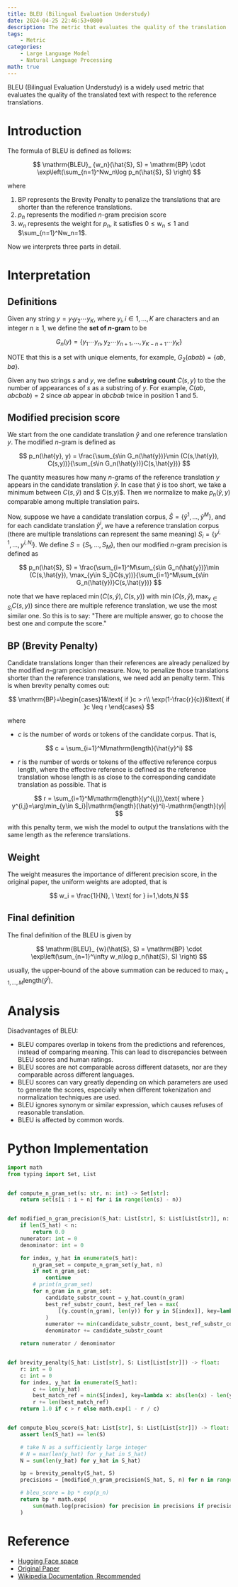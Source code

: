 ```yaml
---
title: BLEU (Bilingual Evaluation Understudy)
date: 2024-04-25 22:46:53+0800
description: The metric that evaluates the quality of the translation
tags: 
    - Metric
categories:
    - Large Language Model 
    - Natural Language Processing
math: true
---
```


BLEU (Bilingual Evaluation Understudy) is a widely used metric that evaluates the quality of the translated text with respect to the reference translations.

# Introduction

The formula of BLEU is defined as follows:

$$ \mathrm{BLEU}_ {w_n}(\hat{S}, S) = \mathrm{BP} \cdot \exp\left(\sum_{n=1}^Nw_n\log p_n(\hat{S}, S) \right) $$

where

1. $\mathrm{BP}$ represents the Brevity Penalty to penalize the translations that are shorter than the reference translations.
2. $p_n$ represents the modified $n$-gram precision score
3. $w_n$ represents the weight for $p_n$, it satisfies $0\leq w_n\leq1$ and $\sum_{n=1}^Nw_n=1$.

Now we interprets three parts in detail.

# Interpretation

## Definitions

Given any string $y=y_1y_2\cdots y_K$, where $y_i,i\in{1,\dots,K}$ are characters and an integer $n\geq1$, we define the **set of $n$-gram** to be

$$ G_n(y) = \{ y_1\cdots y_n, y_2\cdots y_{n+1}, \dots, y_{K-n+1}\cdots y_K\} $$

NOTE that this is a set with unique elements, for example, $G_2(abab)=\{ab, ba\}$.

Given any two strings $s$ and $y$, we define **substring count** $C(s,y)$ to tbe the number of appearances of $s$ as a substring of $y$. For example, $C(ab, abcbab)=2$ since $ab$ appear in $abcbab$ twice in position $1$ and $5$.

## Modified precision score

We start from the one candidate translation $\hat{y}$ and one reference translation $y$. The modified $n$-gram is defined as

$$ p_n(\hat{y}, y) = \frac{\sum_{s\in G_n(\hat{y})}\min (C(s,\hat{y}), C(s,y))}{\sum_{s\in G_n(\hat{y})}C(s,\hat{y})} $$

The quantity measures how many $n$-grams of the reference translation $y$ appears in the candidate translation $\hat{y}$.
In case that $\hat{y}$ is too short, we take a minimum between $C(s,\hat{y})$ and $ C(s,y)$. Then we normalize to make $p_n(\hat{y}, y)$ comparable among multiple translation pairs.

Now, suppose we have a candidate translation corpus, $\hat{S}=\{\hat{y}^1,\dots,\hat{y}^M\}$, and for each candidate translation $\hat{y}^i$, we have a reference translation corpus (there are multiple translations can represent the same meaning) $S_i=\{y^{i,1},\dots,y^{i,N_i}\}$. We define $S=\{S_1,\dots,S_M\}$, then our modified $n$-gram precision is defined as

$$ p_n(\hat{S}, S) = \frac{\sum_{i=1}^M\sum_{s\in G_n(\hat{y})}\min (C(s,\hat{y}), \max_{y\in S_i}C(s,y))}{\sum_{i=1}^M\sum_{s\in G_n(\hat{y})}C(s,\hat{y})} $$

note that we have replaced $\min (C(s,\hat{y}), C(s,y))$ with $\min (C(s,\hat{y}), \max_{y\in S_i}C(s,y))$ since there are multiple reference translation, we use the most similar one. So this is to say: "There are multiple answer, go to choose the best one and compute the score."

## BP (Brevity Penalty)

Candidate translations longer than their references are already penalized by the modified $n$-gram precision measure.
Now, to penalize those translations shorter than the reference translations, we need add an penalty term. This is when brevity penalty comes out:

$$
\mathrm{BP}=\begin{cases}1&\text{ if }c > r\\
\exp(1-\frac{r}{c})&\text{ if }c \leq r
\end{cases}
$$

where

- $c$ is the number of words or tokens of the candidate corpus. That is,

$$ c = \sum_{i=1}^M\mathrm{length}(\hat{y}^i) $$

- $r$ is the number of words or tokens of the effective reference corpus length, where the effective reference is defined as the reference translation whose length is as close to the corresponding candidate translation as possible. That is

$$ r = \sum_{i=1}^M\mathrm{length}(y^{i,j}),\text{ where } y^{i,j}=\arg\min_{y\in S_i}|\mathrm{length}(\hat{y}^i)-\mathrm{length}(y)| $$

with this penalty term, we wish the model to output the translations with the same length as the reference translations.

## Weight

The weight measures the importance of different precision score, in the original paper, the uniform weights are adopted, that is

$$ w_i = \frac{1}{N}, \ \text{ for } i=1,\dots,N $$

## Final definition

The final definition of the BLEU is given by

$$ \mathrm{BLEU}_ {w}(\hat{S}, S) = \mathrm{BP} \cdot \exp\left(\sum_{n=1}^\infty w_n\log p_n(\hat{S}, S) \right) $$

usually, the upper-bound of the above summation can be reduced to $\max_{i=1,\dots,M}\mathrm{length}(\hat{y}^i)$.

# Analysis

Disadvantages of BLEU:

- BLEU compares overlap in tokens from the predictions and references, instead of comparing meaning. This can lead to discrepancies between BLEU scores and human ratings.
- BLEU scores are not comparable across different datasets, nor are they comparable across different languages.
- BLEU scores can vary greatly depending on which parameters are used to generate the scores, especially when different tokenization and normalization techniques are used.
- BLEU ignores synonym or similar expression, which causes refuses of reasonable translation.
- BLEU is affected by common words.

# Python Implementation

```python
import math
from typing import Set, List


def compute_n_gram_set(s: str, n: int) -> Set[str]:
    return set(s[i : i + n] for i in range(len(s) - n))


def modified_n_gram_precision(S_hat: List[str], S: List[List[str]], n: int) -> float:
    if len(S_hat) < n:
        return 0.0
    numerator: int = 0
    denominator: int = 0

    for index, y_hat in enumerate(S_hat):
        n_gram_set = compute_n_gram_set(y_hat, n)
        if not n_gram_set:
            continue
        # print(n_gram_set)
        for n_gram in n_gram_set:
            candidate_substr_count = y_hat.count(n_gram)
            best_ref_substr_count, best_ref_len = max(
                [(y.count(n_gram), len(y)) for y in S[index]], key=lambda x: x[0]
            )
            numerator += min(candidate_substr_count, best_ref_substr_count)
            denominator += candidate_substr_count

    return numerator / denominator


def brevity_penalty(S_hat: List[str], S: List[List[str]]) -> float:
    r: int = 0
    c: int = 0
    for index, y_hat in enumerate(S_hat):
        c += len(y_hat)
        best_match_ref = min(S[index], key=lambda x: abs(len(x) - len(y_hat)))
        r += len(best_match_ref)
    return 1.0 if c > r else math.exp(1 - r / c)


def compute_bleu_score(S_hat: List[str], S: List[List[str]]) -> float:
    assert len(S_hat) == len(S)

    # take N as a sufficiently large integer
    # N = max(len(y_hat) for y_hat in S_hat)
    N = sum(len(y_hat) for y_hat in S_hat)

    bp = brevity_penalty(S_hat, S)
    precisions = [modified_n_gram_precision(S_hat, S, n) for n in range(1, N + 1)]

    # bleu_score = bp * exp(p_n)
    return bp * math.exp(
        sum(math.log(precision) for precision in precisions if precision != 0)
    )
```

# Reference

- [Hugging Face space](https://huggingface.co/spaces/evaluate-metric/bleu)
- [Original Paper](https://aclanthology.org/P02-1040.pdf)
- [Wikipedia Documentation, Recommended](https://en.wikipedia.org/wiki/BLEU)
